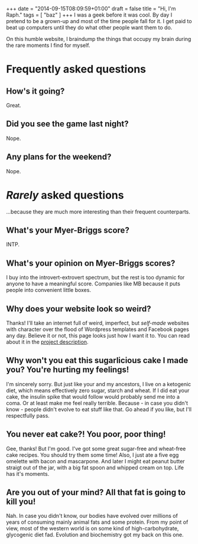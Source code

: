 +++
date = "2014-09-15T08:09:59+01:00"
draft = false
title = "Hi, I'm Raph."
tags = [ "baz" ]
+++
I was a geek before it was cool. By day I pretend to be a grown-up and most of the time people fall for it. I get paid to beat up computers until they do what other people want them to do.

On this humble website, I braindump the things that occupy my brain during the rare moments I find for myself.

# Frequently asked questions
## How's it going?
Great.

## Did you see the game last night?
Nope.

## Any plans for the weekend?
Nope.

# *Rarely* asked questions
...because they are much more interesting than their frequent counterparts.

## What's your Myer-Briggs score?
INTP.

## What's your opinion on Myer-Briggs scores?
I buy into the introvert-extrovert spectrum, but the rest is too dynamic for anyone to have a meaningful score. Companies like MB because it puts people into convenient little boxes.

## Why does your website look so weird?
Thanks! I'll take an internet full of weird, imperfect, but *self-made* websites with character over the flood of Wordpress templates and Facebook pages any day. Believe it or not, this page looks just how I want it to. You can read about it in the [project description](/project/website).

## Why won't you eat this sugarlicious cake I made you? You're hurting my feelings!
I'm sincerely sorry. But just like your and my ancestors, I live on a ketogenic diet, which means effectively zero sugar, starch and wheat. If I did eat your cake, the insulin spike that would follow would probably send me into a coma. Or at least make me feel really terrible. Because - in case you didn't know - people didn't evolve to eat stuff like that. Go ahead if you like, but I'll respectfully pass.

## You never eat cake?! You poor, poor thing!
Gee, thanks! But I'm good. I've got some great sugar-free and wheat-free cake recipes. You should try them some time! Also, I just ate a five egg omelette with bacon and mascarpone. And later I might eat peanut butter straigt out of the jar, with a big fat spoon and whipped cream on top. Life has it's moments.

## Are you out of your mind? All that fat is going to kill you!
Nah. In case you didn't know, our bodies have evolved over millions of years of consuming mainly animal fats and some protein. From my point of view, most of the western world is on some kind of high-carbohydrate, glycogenic diet fad. Evolution and biochemistry got my back on this one.
